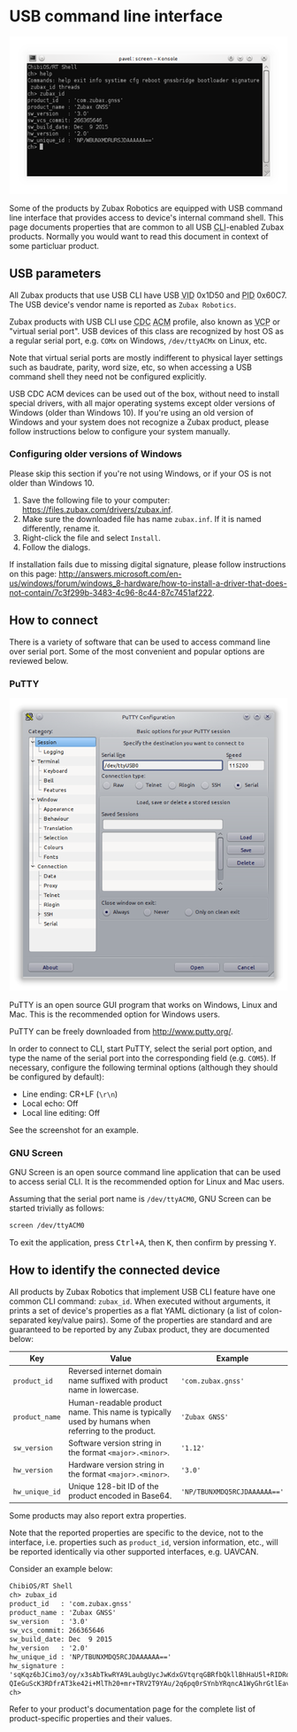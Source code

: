 # USB command line interface

<img src="usb_cli_shell.png" class="thumbnail" title="Internal shell of a device accessed through USB CLI" />

Some of the products by Zubax Robotics are equipped with USB command line interface that provides access to
device's internal command shell.
This page documents properties that are common to all USB <abbr title="Command Line Interface">CLI</abbr>-enabled
Zubax products.
Normally you would want to read this document in context of some particluar product.

## USB parameters

All Zubax products that use USB CLI have USB <abbr title="Vendor ID">VID</abbr> 0x1D50 and
<abbr title="Product ID">PID</abbr> 0x60C7.
The USB device's vendor name is reported as `Zubax Robotics`.

Zubax products with USB CLI use <abbr title="Communications Device Class">CDC</abbr>
<abbr title="Abstract Control Model">ACM</abbr> profile, also known as <abbr title="Virtual COM port">VCP</abbr> or
"virtual serial port". USB devices of this class are recognized by host OS as a regular serial port,
e.g. `COMx` on Windows, `/dev/ttyACMx` on Linux, etc.

Note that virtual serial ports are mostly indifferent to physical layer settings such as baudrate, parity,
word size, etc, so when accessing a USB command shell they need not be configured explicitly.

USB CDC ACM devices can be used out of the box, without need to install special drivers, with all major operating
systems except older versions of Windows (older than Windows 10).
If you're using an old version of Windows and your system does not recognize a Zubax product,
please follow instructions below to configure your system manually.

### Configuring older versions of Windows

Please skip this section if you're not using Windows, or if your OS is not older than Windows 10.

1. Save the following file to your computer: <https://files.zubax.com/drivers/zubax.inf>.
2. Make sure the downloaded file has name `zubax.inf`. If it is named differently, rename it.
3. Right-click the file and select `Install`.
4. Follow the dialogs.

If installation fails due to missing digital signature, please follow instructions on this page:
<http://answers.microsoft.com/en-us/windows/forum/windows_8-hardware/how-to-install-a-driver-that-does-not-contain/7c3f299b-3483-4c96-8c44-87c7451af222>.

## How to connect

There is a variety of software that can be used to access command line over serial port.
Some of the most convenient and popular options are reviewed below.

### PuTTY

<img src="putty_config.png" class="thumbnail" title="Configuring PuTTY" />

PuTTY is an open source GUI program that works on Windows, Linux and Mac.
This is the recommended option for Windows users.

PuTTY can be freely downloaded from <http://www.putty.org/>.

In order to connect to CLI, start PuTTY, select the serial port option, and type the name of the serial port
into the corresponding field (e.g. `COM5`).
If necessary, configure the following terminal options (although they should be configured by default):

* Line ending: CR+LF (`\r\n`)
* Local echo: Off
* Local line editing: Off

See the screenshot for an example.

### GNU Screen

GNU Screen is an open source command line application that can be used to access serial CLI.
It is the recommended option for Linux and Mac users.

Assuming that the serial port name is `/dev/ttyACM0`, GNU Screen can be started trivially as follows:

```bash
screen /dev/ttyACM0
```

To exit the application, press <kbd>Ctrl+A</kbd>, then <kbd>K</kbd>, then confirm by pressing <kbd>Y</kbd>.

## How to identify the connected device

All products by Zubax Robotics that implement USB CLI feature have one common CLI command: `zubax_id`.
When executed without arguments, it prints a set of device's properties as a flat YAML dictionary
(a list of colon-separated key/value pairs).
Some of the properties are standard and are guaranteed to be reported by any Zubax product, they are documented below:

Key             | Value                                                                                                 | Example
----------------|-------------------------------------------------------------------------------------------------------|------------------------------
`product_id`    | Reversed internet domain name suffixed with product name in lowercase.                                | `'com.zubax.gnss'`
`product_name`  | Human-readable product name. This name is typically used by humans when referring to the product.     | `'Zubax GNSS'`
`sw_version`    | Software version string in the format `<major>.<minor>`.                                              | `'1.12'`
`hw_version`    | Hardware version string in the format `<major>.<minor>`.                                              | `'3.0'`
`hw_unique_id`  | Unique 128-bit ID of the product encoded in Base64.                                                   | `'NP/TBUNXMDQ5RCJDAAAAAA=='`

Some products may also report extra properties.

Note that the reported properties are specific to the device, not to the interface,
i.e. properties such as `product_id`, version information, etc., will be reported identically via
other supported interfaces, e.g. UAVCAN.

Consider an example below:

```
ChibiOS/RT Shell
ch> zubax_id
product_id   : 'com.zubax.gnss'
product_name : 'Zubax GNSS'
sw_version   : '3.0'
sw_vcs_commit: 266365646
sw_build_date: Dec  9 2015
hw_version   : '2.0'
hw_unique_id : 'NP/TBUNXMDQ5RCJDAAAAAA=='
hw_signature : 'sqKqz6bJCimo3/oy/x3sAbTkwRYA9LaubgUycJwKdxGVtqrqGBRfbQkllBhHaU5l+RIDRqKnxQVSzU7
QIeGuScK3RDfrAT3ke42i+MlTh20+mr+TRV2T9YAu/2q6pq0rSYnbYRqncA1WyGhrGtlEav/K4svfL/jgwNxfE3d/YiI='
ch>
```

Refer to your product's documentation page for the complete list of product-specific properties and their values.
